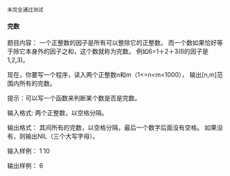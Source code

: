 `未完全通过测试`
#### 完数
题目内容：
一个正整数的因子是所有可以整除它的正整数。
而一个数如果恰好等于除它本身外的因子之和，这个数就称为完数。
例如6=1＋2＋3(6的因子是1,2,3)。

现在，你要写一个程序，读入两个正整数n和m（1<=n<m<1000），
输出[n,m]范围内所有的完数。

提示：可以写一个函数来判断某个数是否是完数。

输入格式:
两个正整数，以空格分隔。

输出格式：
其间所有的完数，以空格分隔，最后一个数字后面没有空格。
如果没有，则输出NIL（三个大写字母）。

输入样例：
1 10

输出样例：
6
